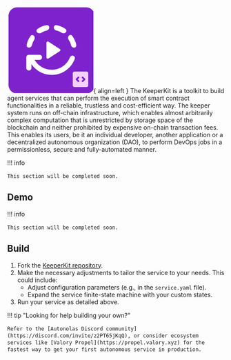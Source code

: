 ![KeeperKit](images/keeperkit.svg){ align=left }
The KeeperKit is a toolkit to build agent services that can perform the execution of smart contract functionalities in a reliable, trustless and cost-efficient way. The keeper system runs on off-chain infrastructure, which enables almost arbitrarily complex computation that is unrestricted by storage space of the blockchain and neither prohibited by expensive on-chain transaction fees.
This enables its users, be it an individual developer, another application or a decentralized autonomous organization (DAO), to perform DevOps jobs in a permissionless, secure and fully-automated manner.

!!! info

	This section will be completed soon.

## Demo

!!! info

	This section will be completed soon.

## Build

1. Fork the [KeeperKit repository](https://github.com/valory-xyz/agent-academy-2).
2. Make the necessary adjustments to tailor the service to your needs. This could include:
    * Adjust configuration parameters (e.g., in the `service.yaml` file).
    * Expand the service finite-state machine with your custom states.
3. Run your service as detailed above.

!!! tip "Looking for help building your own?"

    Refer to the [Autonolas Discord community](https://discord.com/invite/z2PT65jKqQ), or consider ecosystem services like [Valory Propel](https://propel.valory.xyz) for the fastest way to get your first autonomous service in production.

